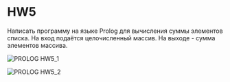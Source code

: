 # HW5

Написать программу на языке Prolog для вычисления суммы элементов списка. На вход подаётся целочисленный массив. На выходе - сумма элементов массива.

![PROLOG HW5_1](https://github.com/PavelE13/HW5/assets/94640966/df0209ef-f842-42f6-8691-fac1714634a7)


![PROLOG HW5_2](https://github.com/PavelE13/HW5/assets/94640966/fea1066e-91ad-4685-ae5b-fdd9f181af99)
